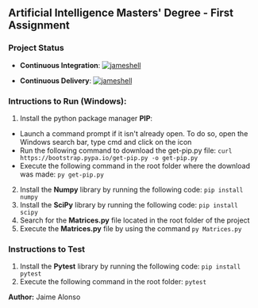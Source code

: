 ## Artificial Intelligence Masters' Degree - First Assignment ##

### Project Status ###

- **Continuous Integration**: [![jameshell](https://circleci.com/gh/jameshell/matrices.svg?style=svg)](https://app.circleci.com/pipelines/github/jameshell)

- **Continuous Delivery**: [![jameshell](https://circleci.com/gh/jameshell/matrices.svg?style=svg)](https://app.circleci.com/pipelines/github/jameshell)

### Intructions to Run (Windows): ###

1. Install the python package manager **PIP**:
  - Launch a command prompt if it isn't already open. To do so, open the Windows search bar, type cmd and click on the icon
  - Run the following command to download the get-pip.py file: ```curl https://bootstrap.pypa.io/get-pip.py -o get-pip.py```
  - Execute the following command in the root folder where the download was made: ```py get-pip.py```
  
2. Install the **Numpy** library by running the following code: ```pip install numpy```
3. Install the **SciPy** library by running the following code: ```pip install scipy```
4. Search for the **Matrices.py** file located in the root folder of the project
5. Execute the **Matrices.py** file by using the command ```py Matrices.py```

### Instructions to Test

1. Install the **Pytest** library by running the following code: ```pip install pytest```
2. Execute the following command in the root folder: ```pytest```

**Author:** Jaime Alonso 
